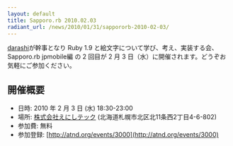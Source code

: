 ```yaml
---
layout: default
title: Sapporo.rb 2010.02.03
radiant_url: /news/2010/01/31/sappororb-2010-02-03/
---
```

[darashi](http://d.hatena.ne.jp/darashi/)が幹事となり Ruby 1.9 と絵文字について学び、考え、実装する会、Sapporo.rb jpmobile編 の 2 回目が 2 月 3 日（水）に開催されます。どうぞお気軽にご参加ください。

## 開催概要

- 日時: 2010 年 2 月 3 日 (水) 18:30-23:00
- 場所: [株式会社えにしテック](http://www.enishi-tech.com) (北海道札幌市北区北11条西2丁目4-6-802)
- 参加費: 無料
- 参加登録: [http://atnd.org/events/3000](http://atnd.org/events/3000)
